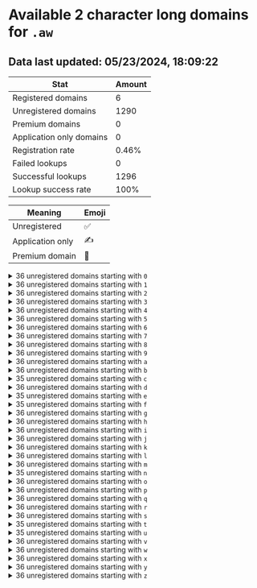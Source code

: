# Available 2 character long domains for `.aw`

## Data last updated: 05/23/2024, 18:09:22

|Stat|Amount|
|--|--|
|Registered domains|6|
|Unregistered domains|1290|
|Premium domains|0|
|Application only domains|0|
|Registration rate|0.46%|
|Failed lookups|0|
|Successful lookups|1296|
|Lookup success rate|100%|


|Meaning|Emoji|
|--|--|
|Unregistered|:white_check_mark:|
|Application only|:writing_hand:|
|Premium domain|:gem:|

<details>
<summary>36 unregistered domains starting with <bold><code>0</code></bold></summary>

|Type|Domain|
|--|--|
|:white_check_mark:|`00.aw`|
|:white_check_mark:|`01.aw`|
|:white_check_mark:|`02.aw`|
|:white_check_mark:|`03.aw`|
|:white_check_mark:|`04.aw`|
|:white_check_mark:|`05.aw`|
|:white_check_mark:|`06.aw`|
|:white_check_mark:|`07.aw`|
|:white_check_mark:|`08.aw`|
|:white_check_mark:|`09.aw`|
|:white_check_mark:|`0a.aw`|
|:white_check_mark:|`0b.aw`|
|:white_check_mark:|`0c.aw`|
|:white_check_mark:|`0d.aw`|
|:white_check_mark:|`0e.aw`|
|:white_check_mark:|`0f.aw`|
|:white_check_mark:|`0g.aw`|
|:white_check_mark:|`0h.aw`|
|:white_check_mark:|`0i.aw`|
|:white_check_mark:|`0j.aw`|
|:white_check_mark:|`0k.aw`|
|:white_check_mark:|`0l.aw`|
|:white_check_mark:|`0m.aw`|
|:white_check_mark:|`0n.aw`|
|:white_check_mark:|`0o.aw`|
|:white_check_mark:|`0p.aw`|
|:white_check_mark:|`0q.aw`|
|:white_check_mark:|`0r.aw`|
|:white_check_mark:|`0s.aw`|
|:white_check_mark:|`0t.aw`|
|:white_check_mark:|`0u.aw`|
|:white_check_mark:|`0v.aw`|
|:white_check_mark:|`0w.aw`|
|:white_check_mark:|`0x.aw`|
|:white_check_mark:|`0y.aw`|
|:white_check_mark:|`0z.aw`|
</details>
<details>
<summary>36 unregistered domains starting with <bold><code>1</code></bold></summary>

|Type|Domain|
|--|--|
|:white_check_mark:|`10.aw`|
|:white_check_mark:|`11.aw`|
|:white_check_mark:|`12.aw`|
|:white_check_mark:|`13.aw`|
|:white_check_mark:|`14.aw`|
|:white_check_mark:|`15.aw`|
|:white_check_mark:|`16.aw`|
|:white_check_mark:|`17.aw`|
|:white_check_mark:|`18.aw`|
|:white_check_mark:|`19.aw`|
|:white_check_mark:|`1a.aw`|
|:white_check_mark:|`1b.aw`|
|:white_check_mark:|`1c.aw`|
|:white_check_mark:|`1d.aw`|
|:white_check_mark:|`1e.aw`|
|:white_check_mark:|`1f.aw`|
|:white_check_mark:|`1g.aw`|
|:white_check_mark:|`1h.aw`|
|:white_check_mark:|`1i.aw`|
|:white_check_mark:|`1j.aw`|
|:white_check_mark:|`1k.aw`|
|:white_check_mark:|`1l.aw`|
|:white_check_mark:|`1m.aw`|
|:white_check_mark:|`1n.aw`|
|:white_check_mark:|`1o.aw`|
|:white_check_mark:|`1p.aw`|
|:white_check_mark:|`1q.aw`|
|:white_check_mark:|`1r.aw`|
|:white_check_mark:|`1s.aw`|
|:white_check_mark:|`1t.aw`|
|:white_check_mark:|`1u.aw`|
|:white_check_mark:|`1v.aw`|
|:white_check_mark:|`1w.aw`|
|:white_check_mark:|`1x.aw`|
|:white_check_mark:|`1y.aw`|
|:white_check_mark:|`1z.aw`|
</details>
<details>
<summary>36 unregistered domains starting with <bold><code>2</code></bold></summary>

|Type|Domain|
|--|--|
|:white_check_mark:|`20.aw`|
|:white_check_mark:|`21.aw`|
|:white_check_mark:|`22.aw`|
|:white_check_mark:|`23.aw`|
|:white_check_mark:|`24.aw`|
|:white_check_mark:|`25.aw`|
|:white_check_mark:|`26.aw`|
|:white_check_mark:|`27.aw`|
|:white_check_mark:|`28.aw`|
|:white_check_mark:|`29.aw`|
|:white_check_mark:|`2a.aw`|
|:white_check_mark:|`2b.aw`|
|:white_check_mark:|`2c.aw`|
|:white_check_mark:|`2d.aw`|
|:white_check_mark:|`2e.aw`|
|:white_check_mark:|`2f.aw`|
|:white_check_mark:|`2g.aw`|
|:white_check_mark:|`2h.aw`|
|:white_check_mark:|`2i.aw`|
|:white_check_mark:|`2j.aw`|
|:white_check_mark:|`2k.aw`|
|:white_check_mark:|`2l.aw`|
|:white_check_mark:|`2m.aw`|
|:white_check_mark:|`2n.aw`|
|:white_check_mark:|`2o.aw`|
|:white_check_mark:|`2p.aw`|
|:white_check_mark:|`2q.aw`|
|:white_check_mark:|`2r.aw`|
|:white_check_mark:|`2s.aw`|
|:white_check_mark:|`2t.aw`|
|:white_check_mark:|`2u.aw`|
|:white_check_mark:|`2v.aw`|
|:white_check_mark:|`2w.aw`|
|:white_check_mark:|`2x.aw`|
|:white_check_mark:|`2y.aw`|
|:white_check_mark:|`2z.aw`|
</details>
<details>
<summary>36 unregistered domains starting with <bold><code>3</code></bold></summary>

|Type|Domain|
|--|--|
|:white_check_mark:|`30.aw`|
|:white_check_mark:|`31.aw`|
|:white_check_mark:|`32.aw`|
|:white_check_mark:|`33.aw`|
|:white_check_mark:|`34.aw`|
|:white_check_mark:|`35.aw`|
|:white_check_mark:|`36.aw`|
|:white_check_mark:|`37.aw`|
|:white_check_mark:|`38.aw`|
|:white_check_mark:|`39.aw`|
|:white_check_mark:|`3a.aw`|
|:white_check_mark:|`3b.aw`|
|:white_check_mark:|`3c.aw`|
|:white_check_mark:|`3d.aw`|
|:white_check_mark:|`3e.aw`|
|:white_check_mark:|`3f.aw`|
|:white_check_mark:|`3g.aw`|
|:white_check_mark:|`3h.aw`|
|:white_check_mark:|`3i.aw`|
|:white_check_mark:|`3j.aw`|
|:white_check_mark:|`3k.aw`|
|:white_check_mark:|`3l.aw`|
|:white_check_mark:|`3m.aw`|
|:white_check_mark:|`3n.aw`|
|:white_check_mark:|`3o.aw`|
|:white_check_mark:|`3p.aw`|
|:white_check_mark:|`3q.aw`|
|:white_check_mark:|`3r.aw`|
|:white_check_mark:|`3s.aw`|
|:white_check_mark:|`3t.aw`|
|:white_check_mark:|`3u.aw`|
|:white_check_mark:|`3v.aw`|
|:white_check_mark:|`3w.aw`|
|:white_check_mark:|`3x.aw`|
|:white_check_mark:|`3y.aw`|
|:white_check_mark:|`3z.aw`|
</details>
<details>
<summary>36 unregistered domains starting with <bold><code>4</code></bold></summary>

|Type|Domain|
|--|--|
|:white_check_mark:|`40.aw`|
|:white_check_mark:|`41.aw`|
|:white_check_mark:|`42.aw`|
|:white_check_mark:|`43.aw`|
|:white_check_mark:|`44.aw`|
|:white_check_mark:|`45.aw`|
|:white_check_mark:|`46.aw`|
|:white_check_mark:|`47.aw`|
|:white_check_mark:|`48.aw`|
|:white_check_mark:|`49.aw`|
|:white_check_mark:|`4a.aw`|
|:white_check_mark:|`4b.aw`|
|:white_check_mark:|`4c.aw`|
|:white_check_mark:|`4d.aw`|
|:white_check_mark:|`4e.aw`|
|:white_check_mark:|`4f.aw`|
|:white_check_mark:|`4g.aw`|
|:white_check_mark:|`4h.aw`|
|:white_check_mark:|`4i.aw`|
|:white_check_mark:|`4j.aw`|
|:white_check_mark:|`4k.aw`|
|:white_check_mark:|`4l.aw`|
|:white_check_mark:|`4m.aw`|
|:white_check_mark:|`4n.aw`|
|:white_check_mark:|`4o.aw`|
|:white_check_mark:|`4p.aw`|
|:white_check_mark:|`4q.aw`|
|:white_check_mark:|`4r.aw`|
|:white_check_mark:|`4s.aw`|
|:white_check_mark:|`4t.aw`|
|:white_check_mark:|`4u.aw`|
|:white_check_mark:|`4v.aw`|
|:white_check_mark:|`4w.aw`|
|:white_check_mark:|`4x.aw`|
|:white_check_mark:|`4y.aw`|
|:white_check_mark:|`4z.aw`|
</details>
<details>
<summary>36 unregistered domains starting with <bold><code>5</code></bold></summary>

|Type|Domain|
|--|--|
|:white_check_mark:|`50.aw`|
|:white_check_mark:|`51.aw`|
|:white_check_mark:|`52.aw`|
|:white_check_mark:|`53.aw`|
|:white_check_mark:|`54.aw`|
|:white_check_mark:|`55.aw`|
|:white_check_mark:|`56.aw`|
|:white_check_mark:|`57.aw`|
|:white_check_mark:|`58.aw`|
|:white_check_mark:|`59.aw`|
|:white_check_mark:|`5a.aw`|
|:white_check_mark:|`5b.aw`|
|:white_check_mark:|`5c.aw`|
|:white_check_mark:|`5d.aw`|
|:white_check_mark:|`5e.aw`|
|:white_check_mark:|`5f.aw`|
|:white_check_mark:|`5g.aw`|
|:white_check_mark:|`5h.aw`|
|:white_check_mark:|`5i.aw`|
|:white_check_mark:|`5j.aw`|
|:white_check_mark:|`5k.aw`|
|:white_check_mark:|`5l.aw`|
|:white_check_mark:|`5m.aw`|
|:white_check_mark:|`5n.aw`|
|:white_check_mark:|`5o.aw`|
|:white_check_mark:|`5p.aw`|
|:white_check_mark:|`5q.aw`|
|:white_check_mark:|`5r.aw`|
|:white_check_mark:|`5s.aw`|
|:white_check_mark:|`5t.aw`|
|:white_check_mark:|`5u.aw`|
|:white_check_mark:|`5v.aw`|
|:white_check_mark:|`5w.aw`|
|:white_check_mark:|`5x.aw`|
|:white_check_mark:|`5y.aw`|
|:white_check_mark:|`5z.aw`|
</details>
<details>
<summary>36 unregistered domains starting with <bold><code>6</code></bold></summary>

|Type|Domain|
|--|--|
|:white_check_mark:|`60.aw`|
|:white_check_mark:|`61.aw`|
|:white_check_mark:|`62.aw`|
|:white_check_mark:|`63.aw`|
|:white_check_mark:|`64.aw`|
|:white_check_mark:|`65.aw`|
|:white_check_mark:|`66.aw`|
|:white_check_mark:|`67.aw`|
|:white_check_mark:|`68.aw`|
|:white_check_mark:|`69.aw`|
|:white_check_mark:|`6a.aw`|
|:white_check_mark:|`6b.aw`|
|:white_check_mark:|`6c.aw`|
|:white_check_mark:|`6d.aw`|
|:white_check_mark:|`6e.aw`|
|:white_check_mark:|`6f.aw`|
|:white_check_mark:|`6g.aw`|
|:white_check_mark:|`6h.aw`|
|:white_check_mark:|`6i.aw`|
|:white_check_mark:|`6j.aw`|
|:white_check_mark:|`6k.aw`|
|:white_check_mark:|`6l.aw`|
|:white_check_mark:|`6m.aw`|
|:white_check_mark:|`6n.aw`|
|:white_check_mark:|`6o.aw`|
|:white_check_mark:|`6p.aw`|
|:white_check_mark:|`6q.aw`|
|:white_check_mark:|`6r.aw`|
|:white_check_mark:|`6s.aw`|
|:white_check_mark:|`6t.aw`|
|:white_check_mark:|`6u.aw`|
|:white_check_mark:|`6v.aw`|
|:white_check_mark:|`6w.aw`|
|:white_check_mark:|`6x.aw`|
|:white_check_mark:|`6y.aw`|
|:white_check_mark:|`6z.aw`|
</details>
<details>
<summary>36 unregistered domains starting with <bold><code>7</code></bold></summary>

|Type|Domain|
|--|--|
|:white_check_mark:|`70.aw`|
|:white_check_mark:|`71.aw`|
|:white_check_mark:|`72.aw`|
|:white_check_mark:|`73.aw`|
|:white_check_mark:|`74.aw`|
|:white_check_mark:|`75.aw`|
|:white_check_mark:|`76.aw`|
|:white_check_mark:|`77.aw`|
|:white_check_mark:|`78.aw`|
|:white_check_mark:|`79.aw`|
|:white_check_mark:|`7a.aw`|
|:white_check_mark:|`7b.aw`|
|:white_check_mark:|`7c.aw`|
|:white_check_mark:|`7d.aw`|
|:white_check_mark:|`7e.aw`|
|:white_check_mark:|`7f.aw`|
|:white_check_mark:|`7g.aw`|
|:white_check_mark:|`7h.aw`|
|:white_check_mark:|`7i.aw`|
|:white_check_mark:|`7j.aw`|
|:white_check_mark:|`7k.aw`|
|:white_check_mark:|`7l.aw`|
|:white_check_mark:|`7m.aw`|
|:white_check_mark:|`7n.aw`|
|:white_check_mark:|`7o.aw`|
|:white_check_mark:|`7p.aw`|
|:white_check_mark:|`7q.aw`|
|:white_check_mark:|`7r.aw`|
|:white_check_mark:|`7s.aw`|
|:white_check_mark:|`7t.aw`|
|:white_check_mark:|`7u.aw`|
|:white_check_mark:|`7v.aw`|
|:white_check_mark:|`7w.aw`|
|:white_check_mark:|`7x.aw`|
|:white_check_mark:|`7y.aw`|
|:white_check_mark:|`7z.aw`|
</details>
<details>
<summary>36 unregistered domains starting with <bold><code>8</code></bold></summary>

|Type|Domain|
|--|--|
|:white_check_mark:|`80.aw`|
|:white_check_mark:|`81.aw`|
|:white_check_mark:|`82.aw`|
|:white_check_mark:|`83.aw`|
|:white_check_mark:|`84.aw`|
|:white_check_mark:|`85.aw`|
|:white_check_mark:|`86.aw`|
|:white_check_mark:|`87.aw`|
|:white_check_mark:|`88.aw`|
|:white_check_mark:|`89.aw`|
|:white_check_mark:|`8a.aw`|
|:white_check_mark:|`8b.aw`|
|:white_check_mark:|`8c.aw`|
|:white_check_mark:|`8d.aw`|
|:white_check_mark:|`8e.aw`|
|:white_check_mark:|`8f.aw`|
|:white_check_mark:|`8g.aw`|
|:white_check_mark:|`8h.aw`|
|:white_check_mark:|`8i.aw`|
|:white_check_mark:|`8j.aw`|
|:white_check_mark:|`8k.aw`|
|:white_check_mark:|`8l.aw`|
|:white_check_mark:|`8m.aw`|
|:white_check_mark:|`8n.aw`|
|:white_check_mark:|`8o.aw`|
|:white_check_mark:|`8p.aw`|
|:white_check_mark:|`8q.aw`|
|:white_check_mark:|`8r.aw`|
|:white_check_mark:|`8s.aw`|
|:white_check_mark:|`8t.aw`|
|:white_check_mark:|`8u.aw`|
|:white_check_mark:|`8v.aw`|
|:white_check_mark:|`8w.aw`|
|:white_check_mark:|`8x.aw`|
|:white_check_mark:|`8y.aw`|
|:white_check_mark:|`8z.aw`|
</details>
<details>
<summary>36 unregistered domains starting with <bold><code>9</code></bold></summary>

|Type|Domain|
|--|--|
|:white_check_mark:|`90.aw`|
|:white_check_mark:|`91.aw`|
|:white_check_mark:|`92.aw`|
|:white_check_mark:|`93.aw`|
|:white_check_mark:|`94.aw`|
|:white_check_mark:|`95.aw`|
|:white_check_mark:|`96.aw`|
|:white_check_mark:|`97.aw`|
|:white_check_mark:|`98.aw`|
|:white_check_mark:|`99.aw`|
|:white_check_mark:|`9a.aw`|
|:white_check_mark:|`9b.aw`|
|:white_check_mark:|`9c.aw`|
|:white_check_mark:|`9d.aw`|
|:white_check_mark:|`9e.aw`|
|:white_check_mark:|`9f.aw`|
|:white_check_mark:|`9g.aw`|
|:white_check_mark:|`9h.aw`|
|:white_check_mark:|`9i.aw`|
|:white_check_mark:|`9j.aw`|
|:white_check_mark:|`9k.aw`|
|:white_check_mark:|`9l.aw`|
|:white_check_mark:|`9m.aw`|
|:white_check_mark:|`9n.aw`|
|:white_check_mark:|`9o.aw`|
|:white_check_mark:|`9p.aw`|
|:white_check_mark:|`9q.aw`|
|:white_check_mark:|`9r.aw`|
|:white_check_mark:|`9s.aw`|
|:white_check_mark:|`9t.aw`|
|:white_check_mark:|`9u.aw`|
|:white_check_mark:|`9v.aw`|
|:white_check_mark:|`9w.aw`|
|:white_check_mark:|`9x.aw`|
|:white_check_mark:|`9y.aw`|
|:white_check_mark:|`9z.aw`|
</details>
<details>
<summary>36 unregistered domains starting with <bold><code>a</code></bold></summary>

|Type|Domain|
|--|--|
|:white_check_mark:|`a0.aw`|
|:white_check_mark:|`a1.aw`|
|:white_check_mark:|`a2.aw`|
|:white_check_mark:|`a3.aw`|
|:white_check_mark:|`a4.aw`|
|:white_check_mark:|`a5.aw`|
|:white_check_mark:|`a6.aw`|
|:white_check_mark:|`a7.aw`|
|:white_check_mark:|`a8.aw`|
|:white_check_mark:|`a9.aw`|
|:white_check_mark:|`aa.aw`|
|:white_check_mark:|`ab.aw`|
|:white_check_mark:|`ac.aw`|
|:white_check_mark:|`ad.aw`|
|:white_check_mark:|`ae.aw`|
|:white_check_mark:|`af.aw`|
|:white_check_mark:|`ag.aw`|
|:white_check_mark:|`ah.aw`|
|:white_check_mark:|`ai.aw`|
|:white_check_mark:|`aj.aw`|
|:white_check_mark:|`ak.aw`|
|:white_check_mark:|`al.aw`|
|:white_check_mark:|`am.aw`|
|:white_check_mark:|`an.aw`|
|:white_check_mark:|`ao.aw`|
|:white_check_mark:|`ap.aw`|
|:white_check_mark:|`aq.aw`|
|:white_check_mark:|`ar.aw`|
|:white_check_mark:|`as.aw`|
|:white_check_mark:|`at.aw`|
|:white_check_mark:|`au.aw`|
|:white_check_mark:|`av.aw`|
|:white_check_mark:|`aw.aw`|
|:white_check_mark:|`ax.aw`|
|:white_check_mark:|`ay.aw`|
|:white_check_mark:|`az.aw`|
</details>
<details>
<summary>36 unregistered domains starting with <bold><code>b</code></bold></summary>

|Type|Domain|
|--|--|
|:white_check_mark:|`b0.aw`|
|:white_check_mark:|`b1.aw`|
|:white_check_mark:|`b2.aw`|
|:white_check_mark:|`b3.aw`|
|:white_check_mark:|`b4.aw`|
|:white_check_mark:|`b5.aw`|
|:white_check_mark:|`b6.aw`|
|:white_check_mark:|`b7.aw`|
|:white_check_mark:|`b8.aw`|
|:white_check_mark:|`b9.aw`|
|:white_check_mark:|`ba.aw`|
|:white_check_mark:|`bb.aw`|
|:white_check_mark:|`bc.aw`|
|:white_check_mark:|`bd.aw`|
|:white_check_mark:|`be.aw`|
|:white_check_mark:|`bf.aw`|
|:white_check_mark:|`bg.aw`|
|:white_check_mark:|`bh.aw`|
|:white_check_mark:|`bi.aw`|
|:white_check_mark:|`bj.aw`|
|:white_check_mark:|`bk.aw`|
|:white_check_mark:|`bl.aw`|
|:white_check_mark:|`bm.aw`|
|:white_check_mark:|`bn.aw`|
|:white_check_mark:|`bo.aw`|
|:white_check_mark:|`bp.aw`|
|:white_check_mark:|`bq.aw`|
|:white_check_mark:|`br.aw`|
|:white_check_mark:|`bs.aw`|
|:white_check_mark:|`bt.aw`|
|:white_check_mark:|`bu.aw`|
|:white_check_mark:|`bv.aw`|
|:white_check_mark:|`bw.aw`|
|:white_check_mark:|`bx.aw`|
|:white_check_mark:|`by.aw`|
|:white_check_mark:|`bz.aw`|
</details>
<details>
<summary>35 unregistered domains starting with <bold><code>c</code></bold></summary>

|Type|Domain|
|--|--|
|:white_check_mark:|`c0.aw`|
|:white_check_mark:|`c1.aw`|
|:white_check_mark:|`c2.aw`|
|:white_check_mark:|`c3.aw`|
|:white_check_mark:|`c4.aw`|
|:white_check_mark:|`c5.aw`|
|:white_check_mark:|`c6.aw`|
|:white_check_mark:|`c7.aw`|
|:white_check_mark:|`c8.aw`|
|:white_check_mark:|`c9.aw`|
|:white_check_mark:|`ca.aw`|
|:white_check_mark:|`cb.aw`|
|:white_check_mark:|`cc.aw`|
|:white_check_mark:|`cd.aw`|
|:white_check_mark:|`ce.aw`|
|:white_check_mark:|`cf.aw`|
|:white_check_mark:|`cg.aw`|
|:white_check_mark:|`ch.aw`|
|:white_check_mark:|`ci.aw`|
|:white_check_mark:|`cj.aw`|
|:white_check_mark:|`ck.aw`|
|:white_check_mark:|`cm.aw`|
|:white_check_mark:|`cn.aw`|
|:white_check_mark:|`co.aw`|
|:white_check_mark:|`cp.aw`|
|:white_check_mark:|`cq.aw`|
|:white_check_mark:|`cr.aw`|
|:white_check_mark:|`cs.aw`|
|:white_check_mark:|`ct.aw`|
|:white_check_mark:|`cu.aw`|
|:white_check_mark:|`cv.aw`|
|:white_check_mark:|`cw.aw`|
|:white_check_mark:|`cx.aw`|
|:white_check_mark:|`cy.aw`|
|:white_check_mark:|`cz.aw`|
</details>
<details>
<summary>36 unregistered domains starting with <bold><code>d</code></bold></summary>

|Type|Domain|
|--|--|
|:white_check_mark:|`d0.aw`|
|:white_check_mark:|`d1.aw`|
|:white_check_mark:|`d2.aw`|
|:white_check_mark:|`d3.aw`|
|:white_check_mark:|`d4.aw`|
|:white_check_mark:|`d5.aw`|
|:white_check_mark:|`d6.aw`|
|:white_check_mark:|`d7.aw`|
|:white_check_mark:|`d8.aw`|
|:white_check_mark:|`d9.aw`|
|:white_check_mark:|`da.aw`|
|:white_check_mark:|`db.aw`|
|:white_check_mark:|`dc.aw`|
|:white_check_mark:|`dd.aw`|
|:white_check_mark:|`de.aw`|
|:white_check_mark:|`df.aw`|
|:white_check_mark:|`dg.aw`|
|:white_check_mark:|`dh.aw`|
|:white_check_mark:|`di.aw`|
|:white_check_mark:|`dj.aw`|
|:white_check_mark:|`dk.aw`|
|:white_check_mark:|`dl.aw`|
|:white_check_mark:|`dm.aw`|
|:white_check_mark:|`dn.aw`|
|:white_check_mark:|`do.aw`|
|:white_check_mark:|`dp.aw`|
|:white_check_mark:|`dq.aw`|
|:white_check_mark:|`dr.aw`|
|:white_check_mark:|`ds.aw`|
|:white_check_mark:|`dt.aw`|
|:white_check_mark:|`du.aw`|
|:white_check_mark:|`dv.aw`|
|:white_check_mark:|`dw.aw`|
|:white_check_mark:|`dx.aw`|
|:white_check_mark:|`dy.aw`|
|:white_check_mark:|`dz.aw`|
</details>
<details>
<summary>35 unregistered domains starting with <bold><code>e</code></bold></summary>

|Type|Domain|
|--|--|
|:white_check_mark:|`e0.aw`|
|:white_check_mark:|`e1.aw`|
|:white_check_mark:|`e2.aw`|
|:white_check_mark:|`e3.aw`|
|:white_check_mark:|`e4.aw`|
|:white_check_mark:|`e5.aw`|
|:white_check_mark:|`e6.aw`|
|:white_check_mark:|`e7.aw`|
|:white_check_mark:|`e8.aw`|
|:white_check_mark:|`e9.aw`|
|:white_check_mark:|`eb.aw`|
|:white_check_mark:|`ec.aw`|
|:white_check_mark:|`ed.aw`|
|:white_check_mark:|`ee.aw`|
|:white_check_mark:|`ef.aw`|
|:white_check_mark:|`eg.aw`|
|:white_check_mark:|`eh.aw`|
|:white_check_mark:|`ei.aw`|
|:white_check_mark:|`ej.aw`|
|:white_check_mark:|`ek.aw`|
|:white_check_mark:|`el.aw`|
|:white_check_mark:|`em.aw`|
|:white_check_mark:|`en.aw`|
|:white_check_mark:|`eo.aw`|
|:white_check_mark:|`ep.aw`|
|:white_check_mark:|`eq.aw`|
|:white_check_mark:|`er.aw`|
|:white_check_mark:|`es.aw`|
|:white_check_mark:|`et.aw`|
|:white_check_mark:|`eu.aw`|
|:white_check_mark:|`ev.aw`|
|:white_check_mark:|`ew.aw`|
|:white_check_mark:|`ex.aw`|
|:white_check_mark:|`ey.aw`|
|:white_check_mark:|`ez.aw`|
</details>
<details>
<summary>35 unregistered domains starting with <bold><code>f</code></bold></summary>

|Type|Domain|
|--|--|
|:white_check_mark:|`f0.aw`|
|:white_check_mark:|`f1.aw`|
|:white_check_mark:|`f2.aw`|
|:white_check_mark:|`f3.aw`|
|:white_check_mark:|`f4.aw`|
|:white_check_mark:|`f5.aw`|
|:white_check_mark:|`f6.aw`|
|:white_check_mark:|`f7.aw`|
|:white_check_mark:|`f8.aw`|
|:white_check_mark:|`f9.aw`|
|:white_check_mark:|`fa.aw`|
|:white_check_mark:|`fb.aw`|
|:white_check_mark:|`fc.aw`|
|:white_check_mark:|`fd.aw`|
|:white_check_mark:|`fe.aw`|
|:white_check_mark:|`fg.aw`|
|:white_check_mark:|`fh.aw`|
|:white_check_mark:|`fi.aw`|
|:white_check_mark:|`fj.aw`|
|:white_check_mark:|`fk.aw`|
|:white_check_mark:|`fl.aw`|
|:white_check_mark:|`fm.aw`|
|:white_check_mark:|`fn.aw`|
|:white_check_mark:|`fo.aw`|
|:white_check_mark:|`fp.aw`|
|:white_check_mark:|`fq.aw`|
|:white_check_mark:|`fr.aw`|
|:white_check_mark:|`fs.aw`|
|:white_check_mark:|`ft.aw`|
|:white_check_mark:|`fu.aw`|
|:white_check_mark:|`fv.aw`|
|:white_check_mark:|`fw.aw`|
|:white_check_mark:|`fx.aw`|
|:white_check_mark:|`fy.aw`|
|:white_check_mark:|`fz.aw`|
</details>
<details>
<summary>36 unregistered domains starting with <bold><code>g</code></bold></summary>

|Type|Domain|
|--|--|
|:white_check_mark:|`g0.aw`|
|:white_check_mark:|`g1.aw`|
|:white_check_mark:|`g2.aw`|
|:white_check_mark:|`g3.aw`|
|:white_check_mark:|`g4.aw`|
|:white_check_mark:|`g5.aw`|
|:white_check_mark:|`g6.aw`|
|:white_check_mark:|`g7.aw`|
|:white_check_mark:|`g8.aw`|
|:white_check_mark:|`g9.aw`|
|:white_check_mark:|`ga.aw`|
|:white_check_mark:|`gb.aw`|
|:white_check_mark:|`gc.aw`|
|:white_check_mark:|`gd.aw`|
|:white_check_mark:|`ge.aw`|
|:white_check_mark:|`gf.aw`|
|:white_check_mark:|`gg.aw`|
|:white_check_mark:|`gh.aw`|
|:white_check_mark:|`gi.aw`|
|:white_check_mark:|`gj.aw`|
|:white_check_mark:|`gk.aw`|
|:white_check_mark:|`gl.aw`|
|:white_check_mark:|`gm.aw`|
|:white_check_mark:|`gn.aw`|
|:white_check_mark:|`go.aw`|
|:white_check_mark:|`gp.aw`|
|:white_check_mark:|`gq.aw`|
|:white_check_mark:|`gr.aw`|
|:white_check_mark:|`gs.aw`|
|:white_check_mark:|`gt.aw`|
|:white_check_mark:|`gu.aw`|
|:white_check_mark:|`gv.aw`|
|:white_check_mark:|`gw.aw`|
|:white_check_mark:|`gx.aw`|
|:white_check_mark:|`gy.aw`|
|:white_check_mark:|`gz.aw`|
</details>
<details>
<summary>36 unregistered domains starting with <bold><code>h</code></bold></summary>

|Type|Domain|
|--|--|
|:white_check_mark:|`h0.aw`|
|:white_check_mark:|`h1.aw`|
|:white_check_mark:|`h2.aw`|
|:white_check_mark:|`h3.aw`|
|:white_check_mark:|`h4.aw`|
|:white_check_mark:|`h5.aw`|
|:white_check_mark:|`h6.aw`|
|:white_check_mark:|`h7.aw`|
|:white_check_mark:|`h8.aw`|
|:white_check_mark:|`h9.aw`|
|:white_check_mark:|`ha.aw`|
|:white_check_mark:|`hb.aw`|
|:white_check_mark:|`hc.aw`|
|:white_check_mark:|`hd.aw`|
|:white_check_mark:|`he.aw`|
|:white_check_mark:|`hf.aw`|
|:white_check_mark:|`hg.aw`|
|:white_check_mark:|`hh.aw`|
|:white_check_mark:|`hi.aw`|
|:white_check_mark:|`hj.aw`|
|:white_check_mark:|`hk.aw`|
|:white_check_mark:|`hl.aw`|
|:white_check_mark:|`hm.aw`|
|:white_check_mark:|`hn.aw`|
|:white_check_mark:|`ho.aw`|
|:white_check_mark:|`hp.aw`|
|:white_check_mark:|`hq.aw`|
|:white_check_mark:|`hr.aw`|
|:white_check_mark:|`hs.aw`|
|:white_check_mark:|`ht.aw`|
|:white_check_mark:|`hu.aw`|
|:white_check_mark:|`hv.aw`|
|:white_check_mark:|`hw.aw`|
|:white_check_mark:|`hx.aw`|
|:white_check_mark:|`hy.aw`|
|:white_check_mark:|`hz.aw`|
</details>
<details>
<summary>36 unregistered domains starting with <bold><code>i</code></bold></summary>

|Type|Domain|
|--|--|
|:white_check_mark:|`i0.aw`|
|:white_check_mark:|`i1.aw`|
|:white_check_mark:|`i2.aw`|
|:white_check_mark:|`i3.aw`|
|:white_check_mark:|`i4.aw`|
|:white_check_mark:|`i5.aw`|
|:white_check_mark:|`i6.aw`|
|:white_check_mark:|`i7.aw`|
|:white_check_mark:|`i8.aw`|
|:white_check_mark:|`i9.aw`|
|:white_check_mark:|`ia.aw`|
|:white_check_mark:|`ib.aw`|
|:white_check_mark:|`ic.aw`|
|:white_check_mark:|`id.aw`|
|:white_check_mark:|`ie.aw`|
|:white_check_mark:|`if.aw`|
|:white_check_mark:|`ig.aw`|
|:white_check_mark:|`ih.aw`|
|:white_check_mark:|`ii.aw`|
|:white_check_mark:|`ij.aw`|
|:white_check_mark:|`ik.aw`|
|:white_check_mark:|`il.aw`|
|:white_check_mark:|`im.aw`|
|:white_check_mark:|`in.aw`|
|:white_check_mark:|`io.aw`|
|:white_check_mark:|`ip.aw`|
|:white_check_mark:|`iq.aw`|
|:white_check_mark:|`ir.aw`|
|:white_check_mark:|`is.aw`|
|:white_check_mark:|`it.aw`|
|:white_check_mark:|`iu.aw`|
|:white_check_mark:|`iv.aw`|
|:white_check_mark:|`iw.aw`|
|:white_check_mark:|`ix.aw`|
|:white_check_mark:|`iy.aw`|
|:white_check_mark:|`iz.aw`|
</details>
<details>
<summary>36 unregistered domains starting with <bold><code>j</code></bold></summary>

|Type|Domain|
|--|--|
|:white_check_mark:|`j0.aw`|
|:white_check_mark:|`j1.aw`|
|:white_check_mark:|`j2.aw`|
|:white_check_mark:|`j3.aw`|
|:white_check_mark:|`j4.aw`|
|:white_check_mark:|`j5.aw`|
|:white_check_mark:|`j6.aw`|
|:white_check_mark:|`j7.aw`|
|:white_check_mark:|`j8.aw`|
|:white_check_mark:|`j9.aw`|
|:white_check_mark:|`ja.aw`|
|:white_check_mark:|`jb.aw`|
|:white_check_mark:|`jc.aw`|
|:white_check_mark:|`jd.aw`|
|:white_check_mark:|`je.aw`|
|:white_check_mark:|`jf.aw`|
|:white_check_mark:|`jg.aw`|
|:white_check_mark:|`jh.aw`|
|:white_check_mark:|`ji.aw`|
|:white_check_mark:|`jj.aw`|
|:white_check_mark:|`jk.aw`|
|:white_check_mark:|`jl.aw`|
|:white_check_mark:|`jm.aw`|
|:white_check_mark:|`jn.aw`|
|:white_check_mark:|`jo.aw`|
|:white_check_mark:|`jp.aw`|
|:white_check_mark:|`jq.aw`|
|:white_check_mark:|`jr.aw`|
|:white_check_mark:|`js.aw`|
|:white_check_mark:|`jt.aw`|
|:white_check_mark:|`ju.aw`|
|:white_check_mark:|`jv.aw`|
|:white_check_mark:|`jw.aw`|
|:white_check_mark:|`jx.aw`|
|:white_check_mark:|`jy.aw`|
|:white_check_mark:|`jz.aw`|
</details>
<details>
<summary>36 unregistered domains starting with <bold><code>k</code></bold></summary>

|Type|Domain|
|--|--|
|:white_check_mark:|`k0.aw`|
|:white_check_mark:|`k1.aw`|
|:white_check_mark:|`k2.aw`|
|:white_check_mark:|`k3.aw`|
|:white_check_mark:|`k4.aw`|
|:white_check_mark:|`k5.aw`|
|:white_check_mark:|`k6.aw`|
|:white_check_mark:|`k7.aw`|
|:white_check_mark:|`k8.aw`|
|:white_check_mark:|`k9.aw`|
|:white_check_mark:|`ka.aw`|
|:white_check_mark:|`kb.aw`|
|:white_check_mark:|`kc.aw`|
|:white_check_mark:|`kd.aw`|
|:white_check_mark:|`ke.aw`|
|:white_check_mark:|`kf.aw`|
|:white_check_mark:|`kg.aw`|
|:white_check_mark:|`kh.aw`|
|:white_check_mark:|`ki.aw`|
|:white_check_mark:|`kj.aw`|
|:white_check_mark:|`kk.aw`|
|:white_check_mark:|`kl.aw`|
|:white_check_mark:|`km.aw`|
|:white_check_mark:|`kn.aw`|
|:white_check_mark:|`ko.aw`|
|:white_check_mark:|`kp.aw`|
|:white_check_mark:|`kq.aw`|
|:white_check_mark:|`kr.aw`|
|:white_check_mark:|`ks.aw`|
|:white_check_mark:|`kt.aw`|
|:white_check_mark:|`ku.aw`|
|:white_check_mark:|`kv.aw`|
|:white_check_mark:|`kw.aw`|
|:white_check_mark:|`kx.aw`|
|:white_check_mark:|`ky.aw`|
|:white_check_mark:|`kz.aw`|
</details>
<details>
<summary>36 unregistered domains starting with <bold><code>l</code></bold></summary>

|Type|Domain|
|--|--|
|:white_check_mark:|`l0.aw`|
|:white_check_mark:|`l1.aw`|
|:white_check_mark:|`l2.aw`|
|:white_check_mark:|`l3.aw`|
|:white_check_mark:|`l4.aw`|
|:white_check_mark:|`l5.aw`|
|:white_check_mark:|`l6.aw`|
|:white_check_mark:|`l7.aw`|
|:white_check_mark:|`l8.aw`|
|:white_check_mark:|`l9.aw`|
|:white_check_mark:|`la.aw`|
|:white_check_mark:|`lb.aw`|
|:white_check_mark:|`lc.aw`|
|:white_check_mark:|`ld.aw`|
|:white_check_mark:|`le.aw`|
|:white_check_mark:|`lf.aw`|
|:white_check_mark:|`lg.aw`|
|:white_check_mark:|`lh.aw`|
|:white_check_mark:|`li.aw`|
|:white_check_mark:|`lj.aw`|
|:white_check_mark:|`lk.aw`|
|:white_check_mark:|`ll.aw`|
|:white_check_mark:|`lm.aw`|
|:white_check_mark:|`ln.aw`|
|:white_check_mark:|`lo.aw`|
|:white_check_mark:|`lp.aw`|
|:white_check_mark:|`lq.aw`|
|:white_check_mark:|`lr.aw`|
|:white_check_mark:|`ls.aw`|
|:white_check_mark:|`lt.aw`|
|:white_check_mark:|`lu.aw`|
|:white_check_mark:|`lv.aw`|
|:white_check_mark:|`lw.aw`|
|:white_check_mark:|`lx.aw`|
|:white_check_mark:|`ly.aw`|
|:white_check_mark:|`lz.aw`|
</details>
<details>
<summary>36 unregistered domains starting with <bold><code>m</code></bold></summary>

|Type|Domain|
|--|--|
|:white_check_mark:|`m0.aw`|
|:white_check_mark:|`m1.aw`|
|:white_check_mark:|`m2.aw`|
|:white_check_mark:|`m3.aw`|
|:white_check_mark:|`m4.aw`|
|:white_check_mark:|`m5.aw`|
|:white_check_mark:|`m6.aw`|
|:white_check_mark:|`m7.aw`|
|:white_check_mark:|`m8.aw`|
|:white_check_mark:|`m9.aw`|
|:white_check_mark:|`ma.aw`|
|:white_check_mark:|`mb.aw`|
|:white_check_mark:|`mc.aw`|
|:white_check_mark:|`md.aw`|
|:white_check_mark:|`me.aw`|
|:white_check_mark:|`mf.aw`|
|:white_check_mark:|`mg.aw`|
|:white_check_mark:|`mh.aw`|
|:white_check_mark:|`mi.aw`|
|:white_check_mark:|`mj.aw`|
|:white_check_mark:|`mk.aw`|
|:white_check_mark:|`ml.aw`|
|:white_check_mark:|`mm.aw`|
|:white_check_mark:|`mn.aw`|
|:white_check_mark:|`mo.aw`|
|:white_check_mark:|`mp.aw`|
|:white_check_mark:|`mq.aw`|
|:white_check_mark:|`mr.aw`|
|:white_check_mark:|`ms.aw`|
|:white_check_mark:|`mt.aw`|
|:white_check_mark:|`mu.aw`|
|:white_check_mark:|`mv.aw`|
|:white_check_mark:|`mw.aw`|
|:white_check_mark:|`mx.aw`|
|:white_check_mark:|`my.aw`|
|:white_check_mark:|`mz.aw`|
</details>
<details>
<summary>35 unregistered domains starting with <bold><code>n</code></bold></summary>

|Type|Domain|
|--|--|
|:white_check_mark:|`n0.aw`|
|:white_check_mark:|`n1.aw`|
|:white_check_mark:|`n2.aw`|
|:white_check_mark:|`n3.aw`|
|:white_check_mark:|`n4.aw`|
|:white_check_mark:|`n5.aw`|
|:white_check_mark:|`n6.aw`|
|:white_check_mark:|`n7.aw`|
|:white_check_mark:|`n8.aw`|
|:white_check_mark:|`n9.aw`|
|:white_check_mark:|`na.aw`|
|:white_check_mark:|`nb.aw`|
|:white_check_mark:|`nc.aw`|
|:white_check_mark:|`nd.aw`|
|:white_check_mark:|`ne.aw`|
|:white_check_mark:|`nf.aw`|
|:white_check_mark:|`ng.aw`|
|:white_check_mark:|`nh.aw`|
|:white_check_mark:|`ni.aw`|
|:white_check_mark:|`nj.aw`|
|:white_check_mark:|`nk.aw`|
|:white_check_mark:|`nm.aw`|
|:white_check_mark:|`nn.aw`|
|:white_check_mark:|`no.aw`|
|:white_check_mark:|`np.aw`|
|:white_check_mark:|`nq.aw`|
|:white_check_mark:|`nr.aw`|
|:white_check_mark:|`ns.aw`|
|:white_check_mark:|`nt.aw`|
|:white_check_mark:|`nu.aw`|
|:white_check_mark:|`nv.aw`|
|:white_check_mark:|`nw.aw`|
|:white_check_mark:|`nx.aw`|
|:white_check_mark:|`ny.aw`|
|:white_check_mark:|`nz.aw`|
</details>
<details>
<summary>36 unregistered domains starting with <bold><code>o</code></bold></summary>

|Type|Domain|
|--|--|
|:white_check_mark:|`o0.aw`|
|:white_check_mark:|`o1.aw`|
|:white_check_mark:|`o2.aw`|
|:white_check_mark:|`o3.aw`|
|:white_check_mark:|`o4.aw`|
|:white_check_mark:|`o5.aw`|
|:white_check_mark:|`o6.aw`|
|:white_check_mark:|`o7.aw`|
|:white_check_mark:|`o8.aw`|
|:white_check_mark:|`o9.aw`|
|:white_check_mark:|`oa.aw`|
|:white_check_mark:|`ob.aw`|
|:white_check_mark:|`oc.aw`|
|:white_check_mark:|`od.aw`|
|:white_check_mark:|`oe.aw`|
|:white_check_mark:|`of.aw`|
|:white_check_mark:|`og.aw`|
|:white_check_mark:|`oh.aw`|
|:white_check_mark:|`oi.aw`|
|:white_check_mark:|`oj.aw`|
|:white_check_mark:|`ok.aw`|
|:white_check_mark:|`ol.aw`|
|:white_check_mark:|`om.aw`|
|:white_check_mark:|`on.aw`|
|:white_check_mark:|`oo.aw`|
|:white_check_mark:|`op.aw`|
|:white_check_mark:|`oq.aw`|
|:white_check_mark:|`or.aw`|
|:white_check_mark:|`os.aw`|
|:white_check_mark:|`ot.aw`|
|:white_check_mark:|`ou.aw`|
|:white_check_mark:|`ov.aw`|
|:white_check_mark:|`ow.aw`|
|:white_check_mark:|`ox.aw`|
|:white_check_mark:|`oy.aw`|
|:white_check_mark:|`oz.aw`|
</details>
<details>
<summary>36 unregistered domains starting with <bold><code>p</code></bold></summary>

|Type|Domain|
|--|--|
|:white_check_mark:|`p0.aw`|
|:white_check_mark:|`p1.aw`|
|:white_check_mark:|`p2.aw`|
|:white_check_mark:|`p3.aw`|
|:white_check_mark:|`p4.aw`|
|:white_check_mark:|`p5.aw`|
|:white_check_mark:|`p6.aw`|
|:white_check_mark:|`p7.aw`|
|:white_check_mark:|`p8.aw`|
|:white_check_mark:|`p9.aw`|
|:white_check_mark:|`pa.aw`|
|:white_check_mark:|`pb.aw`|
|:white_check_mark:|`pc.aw`|
|:white_check_mark:|`pd.aw`|
|:white_check_mark:|`pe.aw`|
|:white_check_mark:|`pf.aw`|
|:white_check_mark:|`pg.aw`|
|:white_check_mark:|`ph.aw`|
|:white_check_mark:|`pi.aw`|
|:white_check_mark:|`pj.aw`|
|:white_check_mark:|`pk.aw`|
|:white_check_mark:|`pl.aw`|
|:white_check_mark:|`pm.aw`|
|:white_check_mark:|`pn.aw`|
|:white_check_mark:|`po.aw`|
|:white_check_mark:|`pp.aw`|
|:white_check_mark:|`pq.aw`|
|:white_check_mark:|`pr.aw`|
|:white_check_mark:|`ps.aw`|
|:white_check_mark:|`pt.aw`|
|:white_check_mark:|`pu.aw`|
|:white_check_mark:|`pv.aw`|
|:white_check_mark:|`pw.aw`|
|:white_check_mark:|`px.aw`|
|:white_check_mark:|`py.aw`|
|:white_check_mark:|`pz.aw`|
</details>
<details>
<summary>36 unregistered domains starting with <bold><code>q</code></bold></summary>

|Type|Domain|
|--|--|
|:white_check_mark:|`q0.aw`|
|:white_check_mark:|`q1.aw`|
|:white_check_mark:|`q2.aw`|
|:white_check_mark:|`q3.aw`|
|:white_check_mark:|`q4.aw`|
|:white_check_mark:|`q5.aw`|
|:white_check_mark:|`q6.aw`|
|:white_check_mark:|`q7.aw`|
|:white_check_mark:|`q8.aw`|
|:white_check_mark:|`q9.aw`|
|:white_check_mark:|`qa.aw`|
|:white_check_mark:|`qb.aw`|
|:white_check_mark:|`qc.aw`|
|:white_check_mark:|`qd.aw`|
|:white_check_mark:|`qe.aw`|
|:white_check_mark:|`qf.aw`|
|:white_check_mark:|`qg.aw`|
|:white_check_mark:|`qh.aw`|
|:white_check_mark:|`qi.aw`|
|:white_check_mark:|`qj.aw`|
|:white_check_mark:|`qk.aw`|
|:white_check_mark:|`ql.aw`|
|:white_check_mark:|`qm.aw`|
|:white_check_mark:|`qn.aw`|
|:white_check_mark:|`qo.aw`|
|:white_check_mark:|`qp.aw`|
|:white_check_mark:|`qq.aw`|
|:white_check_mark:|`qr.aw`|
|:white_check_mark:|`qs.aw`|
|:white_check_mark:|`qt.aw`|
|:white_check_mark:|`qu.aw`|
|:white_check_mark:|`qv.aw`|
|:white_check_mark:|`qw.aw`|
|:white_check_mark:|`qx.aw`|
|:white_check_mark:|`qy.aw`|
|:white_check_mark:|`qz.aw`|
</details>
<details>
<summary>36 unregistered domains starting with <bold><code>r</code></bold></summary>

|Type|Domain|
|--|--|
|:white_check_mark:|`r0.aw`|
|:white_check_mark:|`r1.aw`|
|:white_check_mark:|`r2.aw`|
|:white_check_mark:|`r3.aw`|
|:white_check_mark:|`r4.aw`|
|:white_check_mark:|`r5.aw`|
|:white_check_mark:|`r6.aw`|
|:white_check_mark:|`r7.aw`|
|:white_check_mark:|`r8.aw`|
|:white_check_mark:|`r9.aw`|
|:white_check_mark:|`ra.aw`|
|:white_check_mark:|`rb.aw`|
|:white_check_mark:|`rc.aw`|
|:white_check_mark:|`rd.aw`|
|:white_check_mark:|`re.aw`|
|:white_check_mark:|`rf.aw`|
|:white_check_mark:|`rg.aw`|
|:white_check_mark:|`rh.aw`|
|:white_check_mark:|`ri.aw`|
|:white_check_mark:|`rj.aw`|
|:white_check_mark:|`rk.aw`|
|:white_check_mark:|`rl.aw`|
|:white_check_mark:|`rm.aw`|
|:white_check_mark:|`rn.aw`|
|:white_check_mark:|`ro.aw`|
|:white_check_mark:|`rp.aw`|
|:white_check_mark:|`rq.aw`|
|:white_check_mark:|`rr.aw`|
|:white_check_mark:|`rs.aw`|
|:white_check_mark:|`rt.aw`|
|:white_check_mark:|`ru.aw`|
|:white_check_mark:|`rv.aw`|
|:white_check_mark:|`rw.aw`|
|:white_check_mark:|`rx.aw`|
|:white_check_mark:|`ry.aw`|
|:white_check_mark:|`rz.aw`|
</details>
<details>
<summary>36 unregistered domains starting with <bold><code>s</code></bold></summary>

|Type|Domain|
|--|--|
|:white_check_mark:|`s0.aw`|
|:white_check_mark:|`s1.aw`|
|:white_check_mark:|`s2.aw`|
|:white_check_mark:|`s3.aw`|
|:white_check_mark:|`s4.aw`|
|:white_check_mark:|`s5.aw`|
|:white_check_mark:|`s6.aw`|
|:white_check_mark:|`s7.aw`|
|:white_check_mark:|`s8.aw`|
|:white_check_mark:|`s9.aw`|
|:white_check_mark:|`sa.aw`|
|:white_check_mark:|`sb.aw`|
|:white_check_mark:|`sc.aw`|
|:white_check_mark:|`sd.aw`|
|:white_check_mark:|`se.aw`|
|:white_check_mark:|`sf.aw`|
|:white_check_mark:|`sg.aw`|
|:white_check_mark:|`sh.aw`|
|:white_check_mark:|`si.aw`|
|:white_check_mark:|`sj.aw`|
|:white_check_mark:|`sk.aw`|
|:white_check_mark:|`sl.aw`|
|:white_check_mark:|`sm.aw`|
|:white_check_mark:|`sn.aw`|
|:white_check_mark:|`so.aw`|
|:white_check_mark:|`sp.aw`|
|:white_check_mark:|`sq.aw`|
|:white_check_mark:|`sr.aw`|
|:white_check_mark:|`ss.aw`|
|:white_check_mark:|`st.aw`|
|:white_check_mark:|`su.aw`|
|:white_check_mark:|`sv.aw`|
|:white_check_mark:|`sw.aw`|
|:white_check_mark:|`sx.aw`|
|:white_check_mark:|`sy.aw`|
|:white_check_mark:|`sz.aw`|
</details>
<details>
<summary>35 unregistered domains starting with <bold><code>t</code></bold></summary>

|Type|Domain|
|--|--|
|:white_check_mark:|`t0.aw`|
|:white_check_mark:|`t1.aw`|
|:white_check_mark:|`t2.aw`|
|:white_check_mark:|`t3.aw`|
|:white_check_mark:|`t4.aw`|
|:white_check_mark:|`t5.aw`|
|:white_check_mark:|`t6.aw`|
|:white_check_mark:|`t7.aw`|
|:white_check_mark:|`t8.aw`|
|:white_check_mark:|`t9.aw`|
|:white_check_mark:|`ta.aw`|
|:white_check_mark:|`tb.aw`|
|:white_check_mark:|`tc.aw`|
|:white_check_mark:|`td.aw`|
|:white_check_mark:|`te.aw`|
|:white_check_mark:|`tf.aw`|
|:white_check_mark:|`tg.aw`|
|:white_check_mark:|`th.aw`|
|:white_check_mark:|`tj.aw`|
|:white_check_mark:|`tk.aw`|
|:white_check_mark:|`tl.aw`|
|:white_check_mark:|`tm.aw`|
|:white_check_mark:|`tn.aw`|
|:white_check_mark:|`to.aw`|
|:white_check_mark:|`tp.aw`|
|:white_check_mark:|`tq.aw`|
|:white_check_mark:|`tr.aw`|
|:white_check_mark:|`ts.aw`|
|:white_check_mark:|`tt.aw`|
|:white_check_mark:|`tu.aw`|
|:white_check_mark:|`tv.aw`|
|:white_check_mark:|`tw.aw`|
|:white_check_mark:|`tx.aw`|
|:white_check_mark:|`ty.aw`|
|:white_check_mark:|`tz.aw`|
</details>
<details>
<summary>35 unregistered domains starting with <bold><code>u</code></bold></summary>

|Type|Domain|
|--|--|
|:white_check_mark:|`u0.aw`|
|:white_check_mark:|`u1.aw`|
|:white_check_mark:|`u2.aw`|
|:white_check_mark:|`u3.aw`|
|:white_check_mark:|`u4.aw`|
|:white_check_mark:|`u5.aw`|
|:white_check_mark:|`u6.aw`|
|:white_check_mark:|`u7.aw`|
|:white_check_mark:|`u8.aw`|
|:white_check_mark:|`u9.aw`|
|:white_check_mark:|`ub.aw`|
|:white_check_mark:|`uc.aw`|
|:white_check_mark:|`ud.aw`|
|:white_check_mark:|`ue.aw`|
|:white_check_mark:|`uf.aw`|
|:white_check_mark:|`ug.aw`|
|:white_check_mark:|`uh.aw`|
|:white_check_mark:|`ui.aw`|
|:white_check_mark:|`uj.aw`|
|:white_check_mark:|`uk.aw`|
|:white_check_mark:|`ul.aw`|
|:white_check_mark:|`um.aw`|
|:white_check_mark:|`un.aw`|
|:white_check_mark:|`uo.aw`|
|:white_check_mark:|`up.aw`|
|:white_check_mark:|`uq.aw`|
|:white_check_mark:|`ur.aw`|
|:white_check_mark:|`us.aw`|
|:white_check_mark:|`ut.aw`|
|:white_check_mark:|`uu.aw`|
|:white_check_mark:|`uv.aw`|
|:white_check_mark:|`uw.aw`|
|:white_check_mark:|`ux.aw`|
|:white_check_mark:|`uy.aw`|
|:white_check_mark:|`uz.aw`|
</details>
<details>
<summary>36 unregistered domains starting with <bold><code>v</code></bold></summary>

|Type|Domain|
|--|--|
|:white_check_mark:|`v0.aw`|
|:white_check_mark:|`v1.aw`|
|:white_check_mark:|`v2.aw`|
|:white_check_mark:|`v3.aw`|
|:white_check_mark:|`v4.aw`|
|:white_check_mark:|`v5.aw`|
|:white_check_mark:|`v6.aw`|
|:white_check_mark:|`v7.aw`|
|:white_check_mark:|`v8.aw`|
|:white_check_mark:|`v9.aw`|
|:white_check_mark:|`va.aw`|
|:white_check_mark:|`vb.aw`|
|:white_check_mark:|`vc.aw`|
|:white_check_mark:|`vd.aw`|
|:white_check_mark:|`ve.aw`|
|:white_check_mark:|`vf.aw`|
|:white_check_mark:|`vg.aw`|
|:white_check_mark:|`vh.aw`|
|:white_check_mark:|`vi.aw`|
|:white_check_mark:|`vj.aw`|
|:white_check_mark:|`vk.aw`|
|:white_check_mark:|`vl.aw`|
|:white_check_mark:|`vm.aw`|
|:white_check_mark:|`vn.aw`|
|:white_check_mark:|`vo.aw`|
|:white_check_mark:|`vp.aw`|
|:white_check_mark:|`vq.aw`|
|:white_check_mark:|`vr.aw`|
|:white_check_mark:|`vs.aw`|
|:white_check_mark:|`vt.aw`|
|:white_check_mark:|`vu.aw`|
|:white_check_mark:|`vv.aw`|
|:white_check_mark:|`vw.aw`|
|:white_check_mark:|`vx.aw`|
|:white_check_mark:|`vy.aw`|
|:white_check_mark:|`vz.aw`|
</details>
<details>
<summary>36 unregistered domains starting with <bold><code>w</code></bold></summary>

|Type|Domain|
|--|--|
|:white_check_mark:|`w0.aw`|
|:white_check_mark:|`w1.aw`|
|:white_check_mark:|`w2.aw`|
|:white_check_mark:|`w3.aw`|
|:white_check_mark:|`w4.aw`|
|:white_check_mark:|`w5.aw`|
|:white_check_mark:|`w6.aw`|
|:white_check_mark:|`w7.aw`|
|:white_check_mark:|`w8.aw`|
|:white_check_mark:|`w9.aw`|
|:white_check_mark:|`wa.aw`|
|:white_check_mark:|`wb.aw`|
|:white_check_mark:|`wc.aw`|
|:white_check_mark:|`wd.aw`|
|:white_check_mark:|`we.aw`|
|:white_check_mark:|`wf.aw`|
|:white_check_mark:|`wg.aw`|
|:white_check_mark:|`wh.aw`|
|:white_check_mark:|`wi.aw`|
|:white_check_mark:|`wj.aw`|
|:white_check_mark:|`wk.aw`|
|:white_check_mark:|`wl.aw`|
|:white_check_mark:|`wm.aw`|
|:white_check_mark:|`wn.aw`|
|:white_check_mark:|`wo.aw`|
|:white_check_mark:|`wp.aw`|
|:white_check_mark:|`wq.aw`|
|:white_check_mark:|`wr.aw`|
|:white_check_mark:|`ws.aw`|
|:white_check_mark:|`wt.aw`|
|:white_check_mark:|`wu.aw`|
|:white_check_mark:|`wv.aw`|
|:white_check_mark:|`ww.aw`|
|:white_check_mark:|`wx.aw`|
|:white_check_mark:|`wy.aw`|
|:white_check_mark:|`wz.aw`|
</details>
<details>
<summary>36 unregistered domains starting with <bold><code>x</code></bold></summary>

|Type|Domain|
|--|--|
|:white_check_mark:|`x0.aw`|
|:white_check_mark:|`x1.aw`|
|:white_check_mark:|`x2.aw`|
|:white_check_mark:|`x3.aw`|
|:white_check_mark:|`x4.aw`|
|:white_check_mark:|`x5.aw`|
|:white_check_mark:|`x6.aw`|
|:white_check_mark:|`x7.aw`|
|:white_check_mark:|`x8.aw`|
|:white_check_mark:|`x9.aw`|
|:white_check_mark:|`xa.aw`|
|:white_check_mark:|`xb.aw`|
|:white_check_mark:|`xc.aw`|
|:white_check_mark:|`xd.aw`|
|:white_check_mark:|`xe.aw`|
|:white_check_mark:|`xf.aw`|
|:white_check_mark:|`xg.aw`|
|:white_check_mark:|`xh.aw`|
|:white_check_mark:|`xi.aw`|
|:white_check_mark:|`xj.aw`|
|:white_check_mark:|`xk.aw`|
|:white_check_mark:|`xl.aw`|
|:white_check_mark:|`xm.aw`|
|:white_check_mark:|`xn.aw`|
|:white_check_mark:|`xo.aw`|
|:white_check_mark:|`xp.aw`|
|:white_check_mark:|`xq.aw`|
|:white_check_mark:|`xr.aw`|
|:white_check_mark:|`xs.aw`|
|:white_check_mark:|`xt.aw`|
|:white_check_mark:|`xu.aw`|
|:white_check_mark:|`xv.aw`|
|:white_check_mark:|`xw.aw`|
|:white_check_mark:|`xx.aw`|
|:white_check_mark:|`xy.aw`|
|:white_check_mark:|`xz.aw`|
</details>
<details>
<summary>36 unregistered domains starting with <bold><code>y</code></bold></summary>

|Type|Domain|
|--|--|
|:white_check_mark:|`y0.aw`|
|:white_check_mark:|`y1.aw`|
|:white_check_mark:|`y2.aw`|
|:white_check_mark:|`y3.aw`|
|:white_check_mark:|`y4.aw`|
|:white_check_mark:|`y5.aw`|
|:white_check_mark:|`y6.aw`|
|:white_check_mark:|`y7.aw`|
|:white_check_mark:|`y8.aw`|
|:white_check_mark:|`y9.aw`|
|:white_check_mark:|`ya.aw`|
|:white_check_mark:|`yb.aw`|
|:white_check_mark:|`yc.aw`|
|:white_check_mark:|`yd.aw`|
|:white_check_mark:|`ye.aw`|
|:white_check_mark:|`yf.aw`|
|:white_check_mark:|`yg.aw`|
|:white_check_mark:|`yh.aw`|
|:white_check_mark:|`yi.aw`|
|:white_check_mark:|`yj.aw`|
|:white_check_mark:|`yk.aw`|
|:white_check_mark:|`yl.aw`|
|:white_check_mark:|`ym.aw`|
|:white_check_mark:|`yn.aw`|
|:white_check_mark:|`yo.aw`|
|:white_check_mark:|`yp.aw`|
|:white_check_mark:|`yq.aw`|
|:white_check_mark:|`yr.aw`|
|:white_check_mark:|`ys.aw`|
|:white_check_mark:|`yt.aw`|
|:white_check_mark:|`yu.aw`|
|:white_check_mark:|`yv.aw`|
|:white_check_mark:|`yw.aw`|
|:white_check_mark:|`yx.aw`|
|:white_check_mark:|`yy.aw`|
|:white_check_mark:|`yz.aw`|
</details>
<details>
<summary>36 unregistered domains starting with <bold><code>z</code></bold></summary>

|Type|Domain|
|--|--|
|:white_check_mark:|`z0.aw`|
|:white_check_mark:|`z1.aw`|
|:white_check_mark:|`z2.aw`|
|:white_check_mark:|`z3.aw`|
|:white_check_mark:|`z4.aw`|
|:white_check_mark:|`z5.aw`|
|:white_check_mark:|`z6.aw`|
|:white_check_mark:|`z7.aw`|
|:white_check_mark:|`z8.aw`|
|:white_check_mark:|`z9.aw`|
|:white_check_mark:|`za.aw`|
|:white_check_mark:|`zb.aw`|
|:white_check_mark:|`zc.aw`|
|:white_check_mark:|`zd.aw`|
|:white_check_mark:|`ze.aw`|
|:white_check_mark:|`zf.aw`|
|:white_check_mark:|`zg.aw`|
|:white_check_mark:|`zh.aw`|
|:white_check_mark:|`zi.aw`|
|:white_check_mark:|`zj.aw`|
|:white_check_mark:|`zk.aw`|
|:white_check_mark:|`zl.aw`|
|:white_check_mark:|`zm.aw`|
|:white_check_mark:|`zn.aw`|
|:white_check_mark:|`zo.aw`|
|:white_check_mark:|`zp.aw`|
|:white_check_mark:|`zq.aw`|
|:white_check_mark:|`zr.aw`|
|:white_check_mark:|`zs.aw`|
|:white_check_mark:|`zt.aw`|
|:white_check_mark:|`zu.aw`|
|:white_check_mark:|`zv.aw`|
|:white_check_mark:|`zw.aw`|
|:white_check_mark:|`zx.aw`|
|:white_check_mark:|`zy.aw`|
|:white_check_mark:|`zz.aw`|
</details>